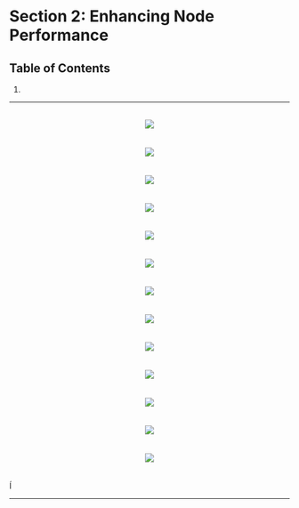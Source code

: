 # Section 2: Enhancing Node Performance

## Table of Contents

1. []()

---

<br/>

<div align="center"><img src="../../diagrams/10/node-14.svg" /></div><br/><br/>
<div align="center"><img src="../../diagrams/10/node-15.svg" /></div><br/><br/>
<div align="center"><img src="../../diagrams/10/node-16.svg" /></div><br/><br/>
<div align="center"><img src="../../diagrams/10/node-17.svg" /></div><br/><br/>
<div align="center"><img src="../../diagrams/10/node-18.svg" /></div><br/><br/>
<div align="center"><img src="../../diagrams/10/node-19.svg" /></div><br/><br/>
<div align="center"><img src="../../diagrams/10/node-20.svg" /></div><br/><br/>
<div align="center"><img src="../../diagrams/10/node-21.svg" /></div><br/><br/>
<div align="center"><img src="../../diagrams/10/node-22.svg" /></div><br/><br/>
<div align="center"><img src="../../diagrams/10/node-23.svg" /></div><br/><br/>
<div align="center"><img src="../../diagrams/10/node-24.svg" /></div><br/><br/>
<div align="center"><img src="../../diagrams/10/node-25.svg" /></div><br/><br/>
<div align="center"><img src="../../diagrams/10/node-26.svg" /></div><br/><br/>Í

---

<br/>
